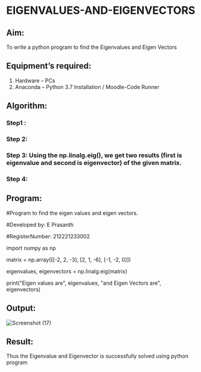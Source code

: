 # EIGENVALUES-AND-EIGENVECTORS
## Aim:
To write a python program to find the Eigenvalues and Eigen Vectors
## Equipment’s required:
1. 	Hardware – PCs
2. 	Anaconda – Python 3.7 Installation / Moodle-Code Runner
## Algorithm:
### Step1 : 
### Step 2: 
### Step 3: Using the np.linalg.eig(),  we get two results (first is eigenvalue and second is eigenvector) of the given matrix.
### Step 4: 

## Program:
#Program to find the eigen values and eigen vectors.

#Developed by: E Prasanth 

#RegisterNumber: 212221233002

import numpy as np

matrix = np.array([[-2, 2, -3],
                   [2, 1, -6],
                   [-1, -2, 0]])

eigenvalues, eigenvectors = np.linalg.eig(matrix)

print("Eigen values are", eigenvalues, "and Eigen Vectors are", eigenvectors)
## Output:
![Screenshot (17)](https://github.com/PrasanthE2001/EIGENVALUES-AND-EIGENVECTORS/assets/114572171/c32d4e40-9c93-4835-a503-d3ffb5de4028)

## Result:
Thus the Eigenvalue and Eigenvector is successfully solved using python program
